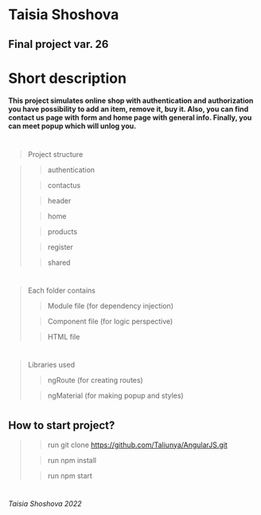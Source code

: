# Taisia Shoshova 
## Final project var. 26
#

# Short description
#### This project simulates online shop with authentication and authorization you have possibility to add an item, remove it, buy it. Also, you can find contact us page with form and home page with general info. Finally, you can meet popup which will unlog you.
#
#


> Project structure

>>authentication
> 
>>contactus
> 
>>header
> 
>>home
> 
>>products
> 
>>register
> 
>>shared
#
#
>Each folder contains
>> Module file (for dependency injection)
> 
>> Component file (for logic perspective)
> 
>> HTML file 
#
#
>Libraries used
>>ngRoute (for creating routes)
> 
>>ngMaterial (for making popup and styles)
#
#
## How to start project?
>>run git clone https://github.com/Taliunya/AngularJS.git
>
>>run npm install
> 
>> run npm start
#
#
###### Taisia Shoshova 2022
